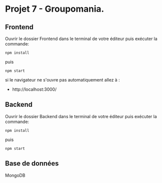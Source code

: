 # Projet 7 - Groupomania.


## Frontend

Ouvrir le dossier Frontend dans le terminal de votre éditeur puis exécuter la commande:

    npm install

puis

    npm start

si le navigateur ne s'ouvre pas automatiquement allez à :

- http://localhost:3000/

## Backend

Ouvrir le dossier Backend dans le terminal de votre éditeur puis exécuter la commande:

    npm install

puis

    npm start 

## Base de données

MongoDB
